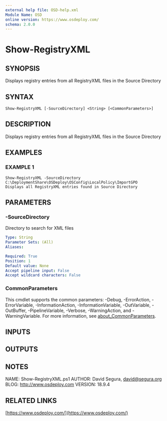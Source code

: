 ```yaml
---
external help file: OSD-help.xml
Module Name: OSD
online version: https://www.osdeploy.com/
schema: 2.0.0
---
```


# Show-RegistryXML

## SYNOPSIS
Displays registry entries from all RegistryXML files in the Source Directory

## SYNTAX

```
Show-RegistryXML [-SourceDirectory] <String> [<CommonParameters>]
```

## DESCRIPTION
Displays registry entries from all RegistryXML files in the Source Directory

## EXAMPLES

### EXAMPLE 1
```
Show-RegistryXML -SourceDirectory C:\DeploymentShare\OSDeploy\OSConfig\LocalPolicy\ImportGPO
Displays all RegistryXML entries found in Source Directory
```

## PARAMETERS

### -SourceDirectory
Directory to search for XML files

```yaml
Type: String
Parameter Sets: (All)
Aliases:

Required: True
Position: 1
Default value: None
Accept pipeline input: False
Accept wildcard characters: False
```

### CommonParameters
This cmdlet supports the common parameters: -Debug, -ErrorAction, -ErrorVariable, -InformationAction, -InformationVariable, -OutVariable, -OutBuffer, -PipelineVariable, -Verbose, -WarningAction, and -WarningVariable. For more information, see [about_CommonParameters](http://go.microsoft.com/fwlink/?LinkID=113216).

## INPUTS

## OUTPUTS

## NOTES
NAME:	Show-RegistryXML.ps1
AUTHOR:	David Segura, david@segura.org
BLOG:	http://www.osdeploy.com
VERSION:	18.9.4

## RELATED LINKS

[https://www.osdeploy.com/](https://www.osdeploy.com/)

